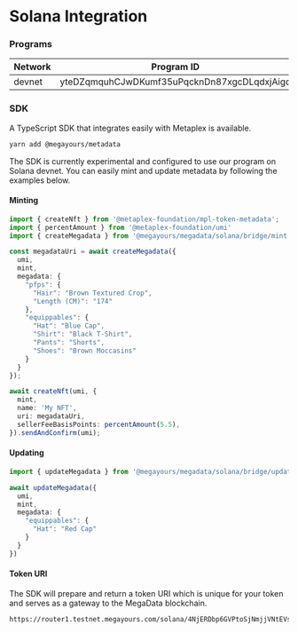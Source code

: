 # Solana Integration

### Programs

| Network | Program ID                                  |
| ------- | ------------------------------------------- |
| devnet  | yteDZqmquhCJwDKumf35uPqcknDn87xgcDLqdxjAigq |

### SDK

A TypeScript SDK that integrates easily with Metaplex is available.

```bash
yarn add @megayours/metadata
```

The SDK is currently experimental and configured to use our program on Solana devnet. You can easily mint and update metadata by following the examples below.

#### Minting

```typescript
import { createNft } from '@metaplex-foundation/mpl-token-metadata';
import { percentAmount } from '@metaplex-foundation/umi'
import { createMegadata } from '@megayours/megadata/solana/bridge/mint';

const megadataUri = await createMegadata({
  umi,
  mint,
  megadata: {
    "pfps": {
      "Hair": "Brown Textured Crop",
      "Length (CM)": "174"
    },
    "equippables": {
      "Hat": "Blue Cap",
      "Shirt": "Black T-Shirt",
      "Pants": "Shorts",
      "Shoes": "Brown Moccasins"
    }
  }
});

await createNft(umi, {
  mint,
  name: 'My NFT',
  uri: megadataUri,
  sellerFeeBasisPoints: percentAmount(5.5),
}).sendAndConfirm(umi);
```

#### Updating

```typescript
import { updateMegadata } from '@megayours/megadata/solana/bridge/update';

await updateMegadata({
  umi,
  mint,
  megadata: {
    "equippables": {
      "Hat": "Red Cap"
    }
  }
})
```

#### Token URI

The SDK will prepare and return a token URI which is unique for your token and serves as a gateway to the MegaData blockchain.&#x20;

```
https://router1.testnet.megayours.com/solana/4NjERDbp6GVPtoSjNmjjVNtEVscv67WGCPiVkFN9XW2i
```
